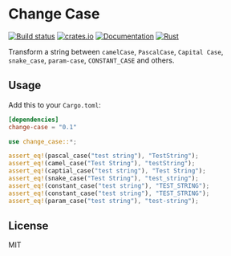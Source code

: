 # Change Case

[![Build status](https://github.com/sigoden/change-case/workflows/ci/badge.svg)](https://github.com/sigoden/change-case/actions)
[![crates.io](https://img.shields.io/crates/v/change-case.svg)](https://crates.io/crates/change-case)
[![Documentation](https://docs.rs/change-case/badge.svg)](https://docs.rs/change-case)
[![Rust](https://img.shields.io/badge/rust-1.32.0%2B-blue.svg?maxAge=3600)](https://github.com/sigoden/change-case)

Transform a string between `camelCase`, `PascalCase`, `Capital Case`, `snake_case`, `param-case`, `CONSTANT_CASE` and others.

## Usage

Add this to your `Cargo.toml`:

```toml
[dependencies]
change-case = "0.1"
```

```rust
use change_case::*;

assert_eq!(pascal_case("test string"), "TestString");
assert_eq!(camel_case("Test String"), "testString");
assert_eq!(captial_case("test string"), "Test String");
assert_eq!(snake_case("Test String"), "test_string");
assert_eq!(constant_case("test string"), "TEST_STRING");
assert_eq!(constant_case("test string"), "TEST_STRING");
assert_eq!(param_case("test string"), "test-string");
```


## License

MIT

